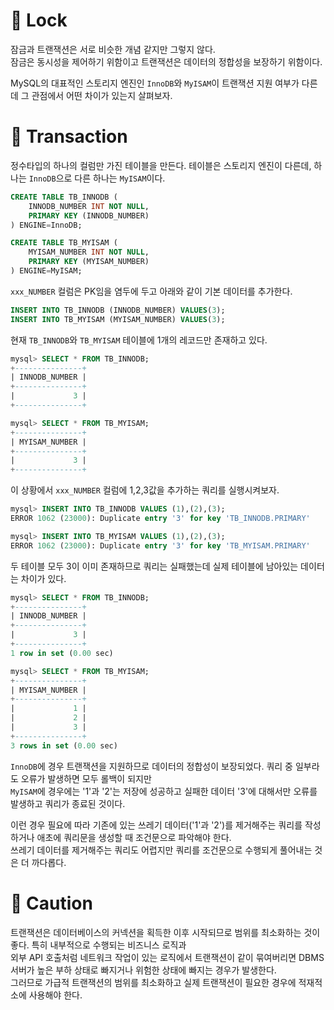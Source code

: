 # 🎯 Lock

잠금과 트랜잭션은 서로 비슷한 개념 같지만 그렇지 않다.  
잠금은 동시성을 제어하기 위함이고 트랜잭션은 데이터의 정합성을 보장하기 위함이다.  

MySQL의 대표적인 스토리지 엔진인 `InnoDB`와 `MyISAM`이 트랜잭션 지원 여부가 다른데 그 관점에서 어떤 차이가 있는지 살펴보자.  

# 🎯 Transaction

정수타입의 하나의 컬럼만 가진 테이블을 만든다. 테이블은 스토리지 엔진이 다른데, 하나는 `InnoDB`으로 다른 하나는 `MyISAM`이다.

```sql
CREATE TABLE TB_INNODB (
    INNODB_NUMBER INT NOT NULL,
    PRIMARY KEY (INNODB_NUMBER)
) ENGINE=InnoDB;
```

```sql
CREATE TABLE TB_MYISAM (
    MYISAM_NUMBER INT NOT NULL,
    PRIMARY KEY (MYISAM_NUMBER)
) ENGINE=MyISAM;
```

`xxx_NUMBER` 컬럼은 PK임을 염두에 두고 아래와 같이 기본 데이터를 추가한다.

```sql
INSERT INTO TB_INNODB (INNODB_NUMBER) VALUES(3);
INSERT INTO TB_MYISAM (MYISAM_NUMBER) VALUES(3);
```

현재 `TB_INNODB`와 `TB_MYISAM` 테이블에 1개의 레코드만 존재하고 있다.   

```sql
mysql> SELECT * FROM TB_INNODB;
+---------------+
| INNODB_NUMBER |
+---------------+
|             3 |
+---------------+

mysql> SELECT * FROM TB_MYISAM;
+---------------+
| MYISAM_NUMBER |
+---------------+
|             3 |
+---------------+
```

이 상황에서 `xxx_NUMBER` 컬럼에 1,2,3값을 추가하는 쿼리를 실행시켜보자.  

```sql
mysql> INSERT INTO TB_INNODB VALUES (1),(2),(3);
ERROR 1062 (23000): Duplicate entry '3' for key 'TB_INNODB.PRIMARY'

mysql> INSERT INTO TB_MYISAM VALUES (1),(2),(3);
ERROR 1062 (23000): Duplicate entry '3' for key 'TB_MYISAM.PRIMARY'
```

두 테이블 모두 3이 이미 존재하므로 쿼리는 실패했는데 실제 테이블에 남아있는 데이터는 차이가 있다.  


```sql
mysql> SELECT * FROM TB_INNODB;
+---------------+
| INNODB_NUMBER |
+---------------+
|             3 |
+---------------+
1 row in set (0.00 sec)

mysql> SELECT * FROM TB_MYISAM;
+---------------+
| MYISAM_NUMBER |
+---------------+
|             1 |
|             2 |
|             3 |
+---------------+
3 rows in set (0.00 sec)
```

`InnoDB`에 경우 트랜잭션을 지원하므로 데이터의 정합성이 보장되었다. 쿼리 중 일부라도 오류가 발생하면 모두 롤백이 되지만  
`MyISAM`에 경우에는 '1'과 '2'는 저장에 성공하고 실패한 데이터 '3'에 대해서만 오류를 발생하고 쿼리가 종료된 것이다.    

이런 경우 필요에 따라 기존에 있는 쓰레기 데이터('1'과 '2')를 제거해주는 쿼리를 작성하거나 애초에 쿼리문을 생성할 때 조건문으로 파악해야 한다.  
쓰레기 데이터를 제거해주는 쿼리도 어렵지만 쿼리를 조건문으로 수행되게 풀어내는 것은 더 까다롭다.    

# 🎯 Caution

트랜잭션은 데이터베이스의 커넥션을 획득한 이후 시작되므로 범위를 최소화하는 것이 좋다. 특히 내부적으로 수행되는 비즈니스 로직과  
외부 API 호출처럼 네트워크 작업이 있는 로직에서 트랜잭션이 같이 묶여버리면 DBMS 서버가 높은 부하 상태로 빠지거나 위험한 상태에 빠지는 경우가 발생한다.  
그러므로 가급적 트랜잭션의 범위를 최소화하고 실제 트랜잭션이 필요한 경우에 적재적소에 사용해야 한다.  